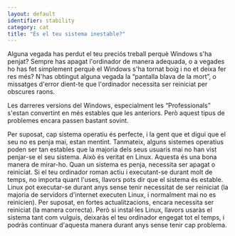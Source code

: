 ```yaml
---
layout: default
identifier: stability
category: cat
title: "És el teu sistema inestable?"
---
```


Alguna vegada has perdut el teu preciós treball perquè Windows s'ha 
penjat? Sempre has apagat l'ordinador de manera adequada, o a vegades ho 
has fet simplement perquè el Windows s'ha tornat boig i no et deixa fer 
res més? N'has obtingut alguna vegada la “pantalla blava de la mort”, o 
missatges d'error dient-te que l'ordinador necessita ser reiniciat per 
obscures raons.

Les darreres versions del Windows, especialment les “Professionals” 
s'estan convertint en més estables que les anteriors. Però aquest tipus 
de problemes encara passen bastant sovint.

Per suposat, cap sistema operatiu és perfecte, i la gent que et digui 
que el seu no es penja mai, estan mentint. Tanmateix, alguns sistemes 
operatius poden ser tan estables que la majoria dels seus usuaris mai no 
han vist penjar-se el seu sistema. Això és veritat en Linux. Aquesta és 
una bona manera de mirar-ho. Quan un sistema es penja, necessita ser 
apagat o reiniciat. Si el teu ordinador roman actiu i executant-se 
durant molt de temps, no importa quant l'uses, llavors pots dir que el 
sistema és estable. Linux pot executar-se durant anys sense tenir 
necessitat de ser reiniciat (la majoria de servidors d'internet executen 
Linux, i normalment mai no es reinicien). Per suposat, en fortes 
actualitzacions, encara necessita ser reiniciat (la manera correcta). 
Però si instal·les Linux, llavors usaràs el sistema tant com vulguis, 
deixaràs el teu ordinador engegat tot el temps, i podràs continuar 
d'aquesta manera durant anys sense tenir cap problema.





